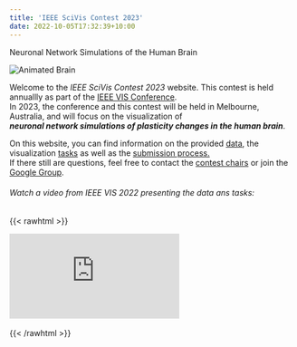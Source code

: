 ```yaml
---
title: 'IEEE SciVis Contest 2023'
date: 2022-10-05T17:32:39+10:00
---
```


Neuronal Network Simulations of the Human Brain

![Animated Brain](/brainAnim.webp)

Welcome to the *IEEE SciVis Contest 2023* website.
This contest is held annuallly as part of the [IEEE VIS Conference](http://ieeevis.org).  
In 2023, the conference and this contest will be held in Melbourne, Australia, and will focus on the visualization of  
 ***neuronal network simulations of plasticity changes in the human brain***.

On this website, you can find information on the provided [data](/data), the visualization [tasks](/tasks) as well as the [submission process.](/submission)  
If there still are questions, feel free to contact the [contest chairs](mailto:gerrits@vis.rwth-aachen.de) or join the [Google Group](https://groups.google.com/g/scivis2023).

###### Watch a video from IEEE VIS 2022 presenting the data ans tasks:


{{< rawhtml >}}
<div class="video-container">
  <iframe src="https://www.youtube.com/embed/aEasxr-mgI8" frameborder="0" allow="accelerometer; autoplay; encrypted-media; gyroscope; picture-in-picture" allowfullscreen></iframe>
</div>
<br>
{{< /rawhtml >}}
